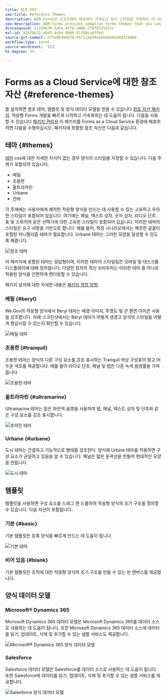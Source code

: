 ```yaml
---
title: 참조 테마
seo-title: Reference Themes
description: AEM Forms은 소프트웨어 배포에서 가져오고 양식 스타일을 지정하는 데 사용할 수 있는 적응형 양식 테마를 제공합니다.
seo-description: AEM Forms provides adaptive forms themes that you can get from Software Distribution and use to style a form.
discoiquuid: a1229970-5a5a-4f76-a880-278f972587cc
exl-id: 92870b32-e0d5-4cb4-9b88-81f88ca8ff64
source-git-commit: 575e9836d676cf6711e039a5bb6860ad04324d60
workflow-type: tm+mt
source-wordcount: '513'
ht-degree: 3%

---
```


# Forms as a Cloud Service에 대한 참조 자산 {#reference-themes}

를 설치하면 참조 테마, 템플릿 및 양식 데이터 모델을 얻을 수 있습니다 [참조 자산 패키지](https://experience.adobe.com/#/downloads/content/software-distribution/en/aemcloud.html?package=/content/software-distribution/en/details.html/content/dam/aemcloud/public/aem-forms-reference-content.ui.content-2.0.0.zip). 적응형 Forms 개발을 빠르게 시작하고 가속화하는 데 도움이 됩니다. 다음을 사용할 수 있습니다 [패키지 관리자](https://experienceleague.adobe.com/docs/experience-manager-cloud-service/content/implementing/developer-tools/package-manager.html) 이 패키지를 Forms as a Cloud Service 환경에 배포하려면 다음을 수행하십시오.
패키지에 포함된 참조 자산은 다음과 같습니다.

## 테마 {#themes}

[테마](/help/forms/themes.md) css에 대한 자세한 지식이 없는 경우 양식의 스타일을 지정할 수 있습니다. 다음 주제가 포함되어 있습니다.

* 베릴
* 조용한
* 울트라마린
* Urbane
* 칸바

각 주제에는 사용자에게 쾌적한 적응형 양식을 만드는 데 사용할 수 있는 고유하고 우아한 스타일이 포함되어 있습니다. 여기에는 패널, 텍스트 상자, 숫자 상자, 라디오 단추, 표 및 스위치와 같은 선택기에 대한 고유한 스타일이 포함되어 있습니다. 이러한 테마의 스타일은 요구 사항을 기반으로 합니다. 예를 들어, 특정 시나리오에서는 깨끗한 글꼴이 포함된 미니멀리즘 테마가 필요합니다. Urbane 테마는 그러한 모양을 달성할 수 있도록 해줍니다.

![참조 테마](/help/forms/assets/ref-themes.png)

이 패키지에 포함된 테마는 응답형이며, 이러한 테마의 스타일링은 모바일 및 데스크톱 디스플레이에 대해 정의됩니다. 다양한 장치의 최신 브라우저는 이러한 테마 중 하나로 적용된 양식을 간편하게 렌더링할 수 있습니다.

패키지 설치에 대한 자세한 내용은 [패키지 작업 방법](/help/implementing/developing/tools/package-manager.md).

### 베릴 {#beryl}

We.Gov의 적응형 양식에서 Beryl 테마는 배경 이미지, 투명도 및 큰 평면 아이콘 사용을 강조합니다. 아래 스크린샷에서는 Beryl 테마가 어떻게 생겼고 양식의 스타일을 어떻게 향상시킬 수 있는지 확인할 수 있습니다.

![베릴 테마](/help/forms/assets/beryl.png)

<!--[Click to enlarge

](assets/beryl-1.png)-->

<!-- ## Exec {#exec}

Exec theme avoids solid background fills to emphasize form components. Selecting and clicking components changes font colors. In comparison to the default Canvas theme, font color of the text in the selected tab changes to dark blue. Notice how the navigation and submit buttons are different from the Beryl theme.

![Exec theme](/help/forms/assets/exec.png) -->

<!--[Click to enlarge

](assets/exec-1.png)-->

<!-- ## Exec Light {#exec-light}

Exec Light theme uses white space to create a seamless experience. The Next and Submit buttons get a solid fill and 3D shadow. Selected tabs on the left get an arrow instead of double-check marks.

![Exec light theme](/help/forms/assets/exec-light.png) -->

<!--[Click to enlarge

](assets/exec-light-1.png)-->

<!-- ## Liberty {#liberty}

Liberty theme uses a minimalist approach to highlight the important. For example, the font color of the visited tab changes to green. You can only see the bottom-outline of the text box which emulates the look of a paper-based form with lines. The active text box has a black bottom-outline while others get light gray bottom-outline.

![Liberty theme](/help/forms/assets/liberty.png) -->
<!--[Click to enlarge](assets/liberty-1.png)-->

### 조용한 {#tranquil}

조용한 테마는 양식의 다른 구성 요소를 강조 표시하는 Tranquil 색상 구성표의 밝고 어두운 색조를 제공합니다. 예를 들어 라디오 단추, 패널 및 탭은 다른 녹색 음영률을 가져옵니다.

![조용한 테마](/help/forms/assets/tranquil.png)

<!--[Click to enlarge](assets/tranquil-1.png)-->

### 울트라마린 {#ultramarine}

Ultramarine 테마는 짙은 파란색 음영을 사용하여 탭, 패널, 텍스트 상자 및 단추와 같은 구성 요소를 강조 표시합니다.

![초마린 테마](/help/forms/assets/ultramarine.png)
<!--[Click to enlarge](assets/ultramarine-1.png)-->

### Urbane {#urbane}

도시 테마는 간결하고 기능적으로 형태를 강조한다. 양식에 Urbine 테마를 적용하면 구성 요소가 균일하고 있음을 알 수 있습니다. 패널은 얇은 윤곽선을 만들어 현대적인 모양을 만듭니다.

![도시 테마](/help/forms/assets/urbane.png)
<!--[Click to enlarge](assets/urbane-1.png)-->

<!-- ## U.S. Web Design Standards {#u-s-web-design-standards}

U.S. Web Design Standards theme, as the name suggests, uses typefaces and styles described in the Draft U.S. Web Design Standards site. The web standard is used by federal organizations to create consistent web experiences across federal government websites.

![U.S. Web Design Standards Theme](/help/forms/assets/us-web-standards.png) -->
<!--[Click to enlarge](assets/usgov.png)-->


## 템플릿

템플릿을 사용하면 구성 요소를 드래그 앤 드롭하여 적응형 양식의 초기 구조를 정의할 수 있습니다. 다음 자산이 포함됩니다.

### 기본 {#basic}

기본 템플릿은 등록 양식을 빠르게 만드는 데 도움이 됩니다.

![기본 테마](/help/forms/assets/exec.png)

### 비어 있음 {#blank}

기본 템플릿은 조직에 대한 적응형 양식의 초기 구조를 만들 수 있는 빈 캔버스를 제공합니다.

## 양식 데이터 모델

### Microsoft® Dynamics 365

Microsoft Dynamics 365 데이터 모델은 Microsoft Dynamics 365를 데이터 소스로 사용하는 데 도움이 됩니다. 또한 Microsoft Dynamics 365 데이터 소스에 데이터를 읽기, 업데이트, 삭제 및 추가할 수 있는 샘플 서비스도 제공합니다.

![Microsoft® Dynamics 365 양식 데이터 모델](/help/forms/assets/microsoft-dynamic-fdm.png)

### Salesforce

Salesforce 데이터 모델은 Salesforce를 데이터 소스로 사용하는 데 도움이 됩니다. 또한 Salesforce에 데이터를 읽기, 업데이트, 삭제 및 추가할 수 있는 샘플 서비스를 제공합니다.

![Salesforce 양식 데이터 모델](/help/forms/assets/salesforce-fdm.png)
